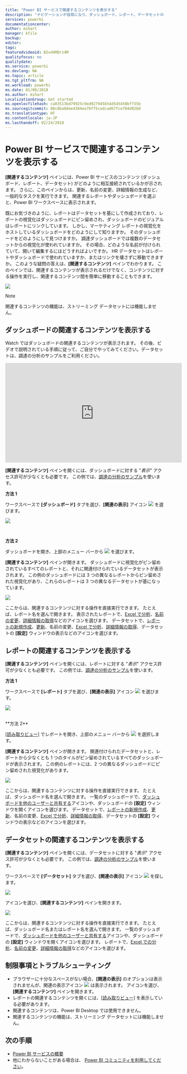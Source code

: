 ```yaml
---
title: "Power BI サービスで関連するコンテンツを表示する"
description: "ナビゲーションが容易になり、ダッシュボード、レポート、データセットの関連するコンテンツを表示できます"
services: powerbi
documentationcenter: 
author: mihart
manager: kfile
backup: 
editor: 
tags: 
featuredvideoid: B2vd4MQrz4M
qualityfocus: no
qualitydate: 
ms.service: powerbi
ms.devlang: NA
ms.topic: article
ms.tgt_pltfrm: NA
ms.workload: powerbi
ms.date: 01/08/2018
ms.author: mihart
LocalizationGroup: Get started
ms.openlocfilehash: ca03513bd79925c9ed927945b54d545450bff35b
ms.sourcegitcommit: 88c8ba8dee4384ea7bff5cedcad67fce784d92b0
ms.translationtype: HT
ms.contentlocale: ja-JP
ms.lasthandoff: 02/24/2018
---
```

# <a name="view-related-content-in-power-bi-service"></a>Power BI サービスで関連するコンテンツを表示する
**[関連するコンテンツ]** ペインには、Power BI サービスのコンテンツ (ダッシュボード、レポート、データセット) がどのように相互接続されているかが示されます。  さらに、このペインからは、更新、名前の変更、詳細情報の生成など、一般的なタスクを実行できます。 関連するレポートやダッシュボードを選ぶと、Power BI ワークスペースに表示されます。   

既にお気づきのように、レポートはデータセットを基にして作成されており、レポートの視覚化はダッシュボードにピン留めされ、ダッシュボードのビジュアルはレポートにリンクしています。 しかし、マーケティング レポートの視覚化をホストしているダッシュボードをどのようにして知りますか。 そのダッシュボードをどのようにして見つけますか。 調達ダッシュボードでは複数のデータセットからの視覚化が使われていますか。 その場合、どのような名前が付けられていて、開いて編集するにはどうすればよいですか。 HR データセットはレポートやダッシュボードで使われていますか、またはリンクを壊さずに移動できますか。 このような疑問の答えは、**[関連するコンテンツ]** ペインでわかります。  このペインでは、関連するコンテンツが表示されるだけでなく、コンテンツに対する操作を実行し、関連するコンテンツ間を簡単に移動することもできます。

![](media/service-related-content/power-bi-view-related-dashboard-new.png)

> [!NOTE]
> 関連するコンテンツの機能は、ストリーミング データセットには機能しません。
> 
> 

## <a name="view-related-content-for-a-dashboard"></a>ダッシュボードの関連するコンテンツを表示する
Watch ではダッシュボードの関連するコンテンツが表示されます。 その後、ビデオで説明されている手順に従って、ご自分でやってみてください。データセットは、調達の分析のサンプルをご利用ください。

<iframe width="560" height="315" src="https://www.youtube.com/embed/B2vd4MQrz4M#t=3m05s" frameborder="0" allowfullscreen></iframe>


**[関連するコンテンツ]** ペインを開くには、ダッシュボードに対する "*表示*" アクセス許可が少なくとも必要です。 この例では、[調達の分析のサンプル](sample-procurement.md)を使います。

**方法 1**

ワークスペースで **[ダッシュボード]** タブを選び、**[関連の表示]** アイコン ![](media/service-related-content/power-bi-view-related-icon-new.png) を選びます。

![](media/service-related-content/power-bi-view-related-dash-newer.png)

<br>

**方法 2**

ダッシュボードを開き、上部のメニュー バーから ![](media/service-related-content/power-bi-view-related-new.png) を選びます。

**[関連するコンテンツ]** ペインが開きます。 ダッシュボードに視覚化がピン留めされているすべてのレポートと、それに関連付けられているデータセットが表示されます。 この例のダッシュボードには 3 つの異なるレポートからピン留めされた視覚化があり、これらのレポートは 3 つの異なるデータセットが基になっています。

![](media/service-related-content/power-bi-view-related-dashboard-new.png)

ここからは、関連するコンテンツに対する操作を直接実行できます。  たとえば、レポート名を選んで開きます。  表示されたレポートで、[Excel で分析](service-analyze-in-excel.md)、[名前の変更](service-rename.md)、[詳細情報の取得](service-insights.md)などのアイコンを選びます。 データセットで、[レポートの新規作成](service-report-create-new.md)、[更新](refresh-data.md)、名前の変更、[Excel で分析](service-analyze-in-excel.md)、[詳細情報の取得](service-insights.md)、データセットの **[設定]** ウィンドウの表示などのアイコンを選びます。  

## <a name="view-related-content-for-a-report"></a>レポートの関連するコンテンツを表示する
**[関連するコンテンツ]** ペインを開くには、レポートに対する "*表示*" アクセス許可が少なくとも必要です。 この例では、[調達の分析のサンプル](sample-procurement.md)を使います。

**方法 1**

ワークスペースで **[レポート]** タブを選び、**[関連の表示]** アイコン ![](media/service-related-content/power-bi-view-related-icon-new.png) を選びます。

![](media/service-related-content/power-bi-view-related-report-newer.png)

<br>
**方法 2**

[[読み取りビュー]](service-reading-view-and-editing-view.md) でレポートを開き、上部のメニュー バーから ![](media/service-related-content/power-bi-view-related-new.png) を選択します。

**[関連するコンテンツ]** ペインが開きます。 関連付けられたデータセットと、レポートから少なくとも 1 つのタイルがピン留めされているすべてのダッシュボードが表示されます。 この例のレポートには、2 つの異なるダッシュボードにピン留めされた視覚化があります。

![](media/service-related-content/power-bi-view-related-report.png)

ここからは、関連するコンテンツに対する操作を直接実行できます。  たとえば、ダッシュボード名を選んで開きます。  一覧のダッシュボードで、[ダッシュボードを他のユーザーと共有する](service-share-dashboards.md)アイコンや、ダッシュボードの **[設定]** ウィンドウを開くアイコンを選びます。 データセットで、[レポートの新規作成](service-report-create-new.md)、[更新](refresh-data.md)、名前の変更、[Excel で分析](service-analyze-in-excel.md)、[詳細情報の取得](service-insights.md)、データセットの **[設定]** ウィンドウの表示などのアイコンを選びます。  

## <a name="view-related-content-for-a-dataset"></a>データセットの関連するコンテンツを表示する
**[関連するコンテンツ]** ペインを開くには、データセットに対する "*表示*" アクセス許可が少なくとも必要です。 この例では、[調達の分析のサンプル](sample-procurement.md)を使います。

ワークスペースで **[データセット]** タブを選び、**[関連の表示]** アイコン ![](media/service-related-content/power-bi-view-related-icon-new.png) を探します。

![](media/service-related-content/power-bi-view-related-dataset-newer.png)

アイコンを選び、**[関連するコンテンツ]** ペインを開きます。

![](media/service-related-content/power-bi-datasets.png)

ここからは、関連するコンテンツに対する操作を直接実行できます。  たとえば、ダッシュボード名またはレポート名を選んで開きます。  一覧のダッシュボードで、[ダッシュボードを他のユーザーと共有する](service-share-dashboards.md)アイコンや、ダッシュボードの **[設定]** ウィンドウを開くアイコンを選びます。 レポートで、[Excel での分析](service-analyze-in-excel.md)、[名前の変更](service-rename.md)、[詳細情報の取得](service-insights.md)などのアイコンを選びます。  

## <a name="limitations-and-troubleshooting"></a>制限事項とトラブルシューティング
* ブラウザーに十分なスペースがない場合、**[関連の表示]** のオプションは表示されませんが、関連の表示アイコン ![](media/service-related-content/power-bi-view-related-icon-new.png) は表示されます。 アイコンを選び、**[関連するコンテンツ]** ペインを開きます。
* レポートの関連するコンテンツを開くには、[[読み取りビュー]](service-reading-view-and-editing-view.md) を表示している必要があります。
* 関連するコンテンツは、Power BI Desktop では使用できません。
* 関連するコンテンツの機能は、ストリーミング データセットには機能しません。

## <a name="next-steps"></a>次の手順
* [Power BI サービスの概要](service-get-started.md)
* 他にわからないことがある場合は、 [Power BI コミュニティを利用してください](http://community.powerbi.com/)。

